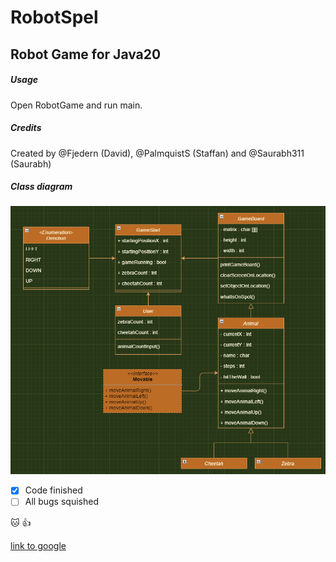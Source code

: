 # RobotSpel
## Robot Game for Java20

##### Usage
Open RobotGame and run main. 

##### Credits
Created by @Fjedern (David), @PalmquistS (Staffan) and @Saurabh311 (Saurabh)

##### Class diagram
![Class diagram](https://github.com/Fjedern/RobotSpel/blob/master/ClassDiagram.PNG)


- [x] Code finished
- [ ] All bugs squished

:cat: :+1:

[link to google](http://google.com)




